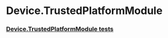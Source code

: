 # Device.TrustedPlatformModule
### [Device.TrustedPlatformModule tests](device_trustedplatformmodule_tests.md)
